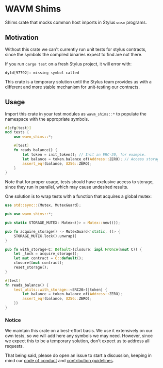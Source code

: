 # WAVM Shims

Shims crate that mocks common host imports in Stylus `wasm` programs.

## Motivation

Without this crate we can't currently run unit tests for stylus contracts,
since the symbols the compiled binaries expect to find are not there.

If you run `cargo test` on a fresh Stylus project, it will error with:

    dyld[97792]: missing symbol called

This crate is a temporary solution until the Stylus team provides us with a
different and more stable mechanism for unit-testing our contracts.

## Usage

Import this crate in your test modules as `wavm_shims::*` to populate the
namespace with the appropriate symbols.

```rust
#[cfg(test)]
mod tests {
    use wavm_shims::*;

    #[test]
    fn reads_balance() {
        let token = init_token(); // Init an ERC-20, for example.
        let balance = token.balance_of(Address::ZERO); // Access storage.
        assert_eq!(balance, U256::ZERO);
    }
}
```

Note that for proper usage, tests should have exclusive access to storage,
since they run in parallel, which may cause undesired results.

One solution is to wrap tests with a function that acquires a global mutex:

```rust
use std::sync::{Mutex, MutexGuard};

pub use wavm_shims::*;

pub static STORAGE_MUTEX: Mutex<()> = Mutex::new(());

pub fn acquire_storage() -> MutexGuard<'static, ()> {
    STORAGE_MUTEX.lock().unwrap()
}

pub fn with_storage<C: Default>(closure: impl FnOnce(&mut C)) {
    let _lock = acquire_storage();
    let mut contract = C::default();
    closure(&mut contract);
    reset_storage();
}

#[test]
fn reads_balance() {
    test_utils::with_storage::<ERC20>(|token| {
        let balance = token.balance_of(Address::ZERO);
        assert_eq!(balance, U256::ZERO);
    })
}
```

### Notice

We maintain this crate on a best-effort basis. We use it extensively on our own
tests, so we will add here any symbols we may need. However, since we expect
this to be a temporary solution, don't expect us to address all requests.

That being said, please do open an issue to start a discussion, keeping in mind
our [code of conduct] and [contribution guidelines].

[code of conduct]: ../../CODE_OF_CONDUCT.md
[contribution guidelines]: ../../CONTRIBUTING.md
